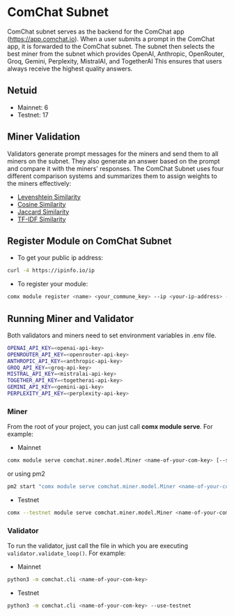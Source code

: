 # ComChat Subnet

ComChat subnet serves as the backend for the ComChat app (https://app.comchat.io). 
When a user submits a prompt in the ComChat app, it is forwarded to the ComChat subnet. 
The subnet then selects the best miner from the subnet which provides OpenAI, Anthropic, OpenRouter, Groq, Gemini, Perplexity, MistralAI, and TogetherAI
This ensures that users always receive the highest quality answers.

## Netuid

- Mainnet: 6
- Testnet: 17

## Miner Validation

Validators generate prompt messages for the miners and send them to all miners on the subnet. 
They also generate an answer based on the prompt and compare it with the miners' responses. 
The ComChat Subnet uses four different comparison systems and summarizes them to assign weights to the miners effectively:

- [Levenshtein Similarity](https://en.wikipedia.org/wiki/Levenshtein_distance)
- [Cosine Similarity](https://en.wikipedia.org/wiki/Cosine_similarity)
- [Jaccard Similarity](https://en.wikipedia.org/wiki/Jaccard_index)
- [TF-IDF Similarity](https://en.wikipedia.org/wiki/Tf%E2%80%93idf)

## Register Module on ComChat Subnet
- To get your public ip address:
```sh
curl -4 https://ipinfo.io/ip
```

- To register your module:
```sh
comx module register <name> <your_commune_key> --ip <your-ip-address> --port <port> --netuid <comchat netuid>  
```

## Running Miner and Validator

Both validators and miners need to set environment variables in .env file.

```sh
OPENAI_API_KEY=<openai-api-key>
OPENROUTER_API_KEY=<openrouter-api-key>
ANTHROPIC_API_KEY=<anthropic-api-key>
GROQ_API_KEY=<groq-api-key>
MISTRAL_API_KEY=<mistralai-api-key>
TOGETHER_API_KEY=<togetherai-api-key>
GEMINI_API_KEY=<gemini-api-key>
PERPLEXITY_API_KEY=<perplexity-api-key>
```

### Miner

From the root of your project, you can just call **comx module serve**. For example:

- Mainnet

```sh
comx module serve comchat.miner.model.Miner <name-of-your-com-key> [--subnets-whitelist <comchat-subnet-netuid>] [--ip <text>] [--port <number>]
```

or using pm2 

```sh
pm2 start "comx module serve comchat.miner.model.Miner <name-of-your-com-key> [--subnets-whitelist <comchat-subnet-netuid>] [--ip <text>] [--port <number>]" --name <pm2-process-name> --time
```

- Testnet

```sh
comx --testnet module serve comchat.miner.model.Miner <name-of-your-com-key> [--subnets-whitelist <comchat-subnet-netuid>] [--ip <text>] [--port <number>]
```

### Validator

To run the validator, just call the file in which you are executing `validator.validate_loop()`. For example:

- Mainnet

```sh
python3 -m comchat.cli <name-of-your-com-key>
```

- Testnet

```sh
python3 -m comchat.cli <name-of-your-com-key> --use-testnet
```

